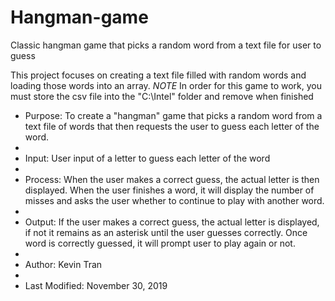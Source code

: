 # Hangman-game
Classic hangman game that picks a random word from a text file for user to guess

This project focuses on creating a text file filled with random words and loading those words into an array.
*NOTE* In order for this game to work, you must store the csv file into the "C:\Intel" folder and remove when finished

* Purpose: To create a "hangman" game that picks a random word from a text file of words that then requests the user to guess each letter of the word. 
* 
* Input: User input of a letter to guess each letter of the word
* 
* Process: When the user makes a correct guess, the actual letter is then displayed. When the user finishes a word, it will display the number of misses and asks the user whether to continue to play with another word.
* 
* Output: If the user makes a correct guess, the actual letter is displayed, if not it remains as an asterisk until the user guesses correctly. Once word is correctly guessed, it will prompt user to play again or not.
* 
* Author: Kevin Tran
* 
* Last Modified: November 30, 2019
